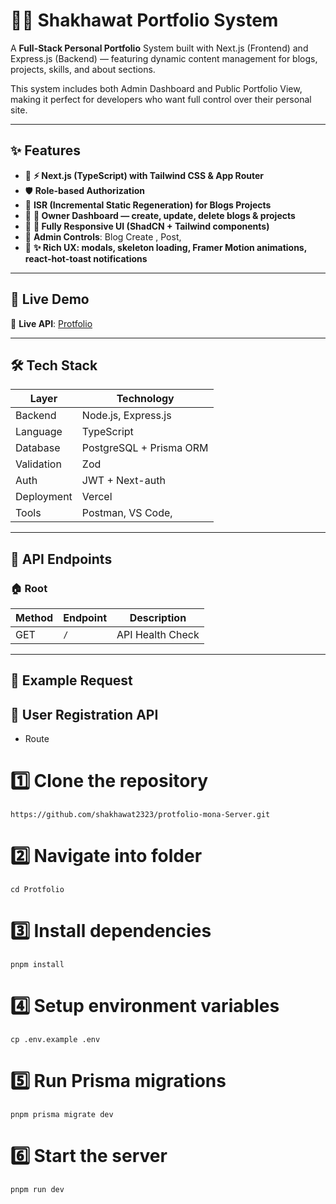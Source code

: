 # 🧑‍💻 Shakhawat Portfolio System

A **Full-Stack Personal Portfolio** System built with Next.js (Frontend) and Express.js (Backend) — featuring dynamic content management for blogs, projects, skills, and about sections.

This system includes both Admin Dashboard and Public Portfolio View, making it perfect for developers who want full control over their personal site.

---

## ✨ Features

- 🔑 **⚡ Next.js (TypeScript) with Tailwind CSS & App Router**
- 🛡 **Role-based Authorization**
- 👛 **ISR (Incremental Static Regeneration) for Blogs Projects**
- 💸 **🔐 Owner Dashboard — create, update, delete blogs & projects**
- 📜 **📱 Fully Responsive UI (ShadCN + Tailwind components)**
- 👑 **Admin Controls**: Blog Create , Post,
- 📧 **✨ Rich UX: modals, skeleton loading, Framer Motion animations, react-hot-toast notifications**

---

## 🚀 Live Demo

🔗 **Live API**: [Protfolio](https://protfolio-mona.vercel.app)

---

## 🛠 Tech Stack

| Layer      | Technology              |
| ---------- | ----------------------- |
| Backend    | Node.js, Express.js     |
| Language   | TypeScript              |
| Database   | PostgreSQL + Prisma ORM |
| Validation | Zod                     |
| Auth       | JWT + Next-auth         |
| Deployment | Vercel                  |
| Tools      | Postman, VS Code,       |

---

## 📌 API Endpoints

### 🏠 Root

| Method | Endpoint | Description      |
| ------ | -------- | ---------------- |
| GET    | `/`      | API Health Check |

---

## 📝 Example Request

## 📌 User Registration API

- Route

# 1️⃣ Clone the repository

```http
https://github.com/shakhawat2323/protfolio-mona-Server.git
```

# 2️⃣ Navigate into folder

```http
cd Protfolio
```

# 3️⃣ Install dependencies

```http
pnpm install
```

# 4️⃣ Setup environment variables

```http
cp .env.example .env
```

# 5️⃣ Run Prisma migrations

```http
pnpm prisma migrate dev
```

# 6️⃣ Start the server

```http
pnpm run dev
```
